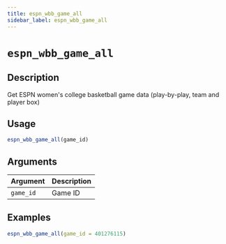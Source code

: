 ```yaml
---
title: espn_wbb_game_all
sidebar_label: espn_wbb_game_all
---
```

# `espn_wbb_game_all`

## Description

Get ESPN women's college basketball game data (play-by-play, team and player box)

## Usage

```r
espn_wbb_game_all(game_id)
```

## Arguments

Argument      |Description
------------- |----------------
`game_id`     |     Game ID

## Examples

```r
espn_wbb_game_all(game_id = 401276115)
```
